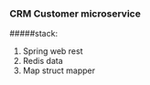 ### CRM Customer microservice

#####stack:
   1. Spring web rest
   2. Redis data
   3. Map struct mapper

